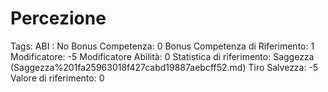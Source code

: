 # Percezione

Tags: ABI
: No
Bonus Competenza: 0
Bonus Competenza di Riferimento: 1
Modificatore: -5
Modificatore  Abilità: 0
Statistica di riferimento: Saggezza (Saggezza%201fa25963018f427cabd19887aebcff52.md)
Tiro Salvezza: -5
Valore di riferimento: 0